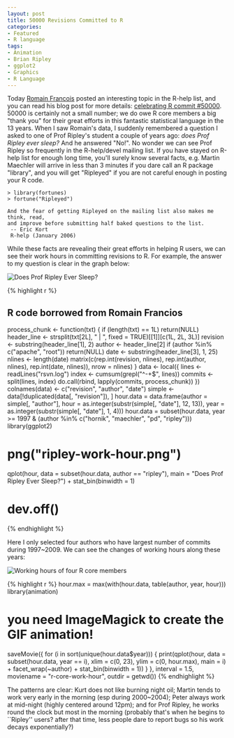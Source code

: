 ```yaml
---
layout: post
title: 50000 Revisions Committed to R
categories:
- Featured
- R language
tags:
- Animation
- Brian Ripley
- ggplot2
- Graphics
- R Language
---
```


Today [Romain Francois](http://romainfrancois.blog.free.fr/) posted an interesting topic in the R-help list, and you can read his blog post for more details: [celebrating R commit #50000](http://romainfrancois.blog.free.fr/index.php?post/2009/10/09/celebrating-R-commit-50000). 50000 is certainly not a small number; we do owe R core members a big "thank you" for their great efforts in this fantastic statistical language in the 13 years. When I saw Romain's data, I suddenly remembered a question I asked to one of Prof Ripley's student a couple of years ago: _does Prof Ripley ever sleep?_ And he answered "No!". No wonder we can see Prof Ripley so frequently in the R-help/devel mailing list. If you have stayed on R-help list for enough long time, you'll surely know several facts, e.g. Martin Maechler will arrive in less than 3 minutes if you dare call an R package "library", and you will get "Ripleyed" if you are not careful enough in posting your R code.

    > library(fortunes)
    > fortune("Ripleyed")
    
    And the fear of getting Ripleyed on the mailing list also makes me think, read,
    and improve before submitting half baked questions to the list.
     -- Eric Kort
     R-help (January 2006)

While these facts are revealing their great efforts in helping R users, we can see their work hours in committing revisions to R. For example, the answer to my question is clear in the graph below:

![Does Prof Ripley Ever Sleep?](http://i.imgur.com/1kSb7.png)

{% highlight r %}
## R code borrowed from Romain Francios
process_chunk <- function(txt) {
  if (length(txt) == 1L)
    return(NULL)
  header_line <- strsplit(txt[2L], " | ", fixed = TRUE)[[1]][c(1L, 2L, 3L)]
  revision <- substring(header_line[1], 2)
  author <- header_line[2]
  if (author %in% c("apache", "root"))
    return(NULL)
  date <- substring(header_line[3], 1, 25)
  nlines <- length(date)
  matrix(c(rep.int(revision, nlines), rep.int(author, nlines),
           rep.int(date, nlines)), nrow = nlines)
}
data <- local({
  lines <- readLines("rsvn.log")
  index <- cumsum(grepl("^-+$", lines))
  commits <- split(lines, index)
  do.call(rbind, lapply(commits, process_chunk))
})
colnames(data) <- c("revision", "author", "date")
simple <- data[!duplicated(data[, "revision"]), ]
hour.data = data.frame(author = simple[, "author"],
                       hour = as.integer(substr(simple[, "date"], 12, 13)),
                       year = as.integer(substr(simple[, "date"], 1, 4)))
hour.data = subset(hour.data, year >= 1997 & (author %in%
  c("hornik", "maechler", "pd", "ripley")))
library(ggplot2)
# png("ripley-work-hour.png")
qplot(hour, data = subset(hour.data, author == "ripley"),
      main = "Does Prof Ripley Ever Sleep?") + stat_bin(binwidth = 1)
# dev.off()
{% endhighlight %}

Here I only selected four authors who have largest number of commits during 1997~2009. We can see the changes of working hours along these years:

![Working hours of four R core members](http://i.imgur.com/Q2KJi.gif)

{% highlight r %}
hour.max = max(with(hour.data, table(author, year, hour)))
library(animation)
# you need ImageMagick to create the GIF animation!
saveMovie({
for (i in sort(unique(hour.data$year))) {
  print(qplot(hour, data = subset(hour.data, year == i), xlim = c(0,
    23), ylim = c(0, hour.max), main = i) + facet_wrap(~author) +
    stat_bin(binwidth = 1))
}
}, interval = 1.5, moviename = "r-core-work-hour", outdir = getwd())
{% endhighlight %}

The patterns are clear: Kurt does not like burning night oil; Martin tends to work very early in the morning (esp during 2000~2004); Peter always work at mid-night (highly centered around 12pm); and for Prof Ripley, he works round the clock but most in the morning (probably that's when he begins to ``Ripley'' users? after that time, less people dare to report bugs so his work decays exponentially?)
